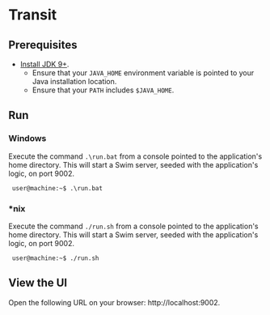 # Transit

## Prerequisites

* [Install JDK 9+](https://www.oracle.com/technetwork/java/javase/downloads/index.html).
  * Ensure that your `JAVA_HOME` environment variable is pointed to your Java installation location.
  * Ensure that your `PATH` includes `$JAVA_HOME`.

## Run

### Windows

Execute the command `.\run.bat` from a console pointed to the application's home directory. This will start a Swim server, seeded with the application's logic, on port 9002.
   ```console
    user@machine:~$ .\run.bat
   ```

### \*nix

Execute the command `./run.sh` from a console pointed to the application's home directory. This will start a Swim server, seeded with the application's logic, on port 9002.
   ```console
    user@machine:~$ ./run.sh
   ```

## View the UI
Open the following URL on your browser: http://localhost:9002.
